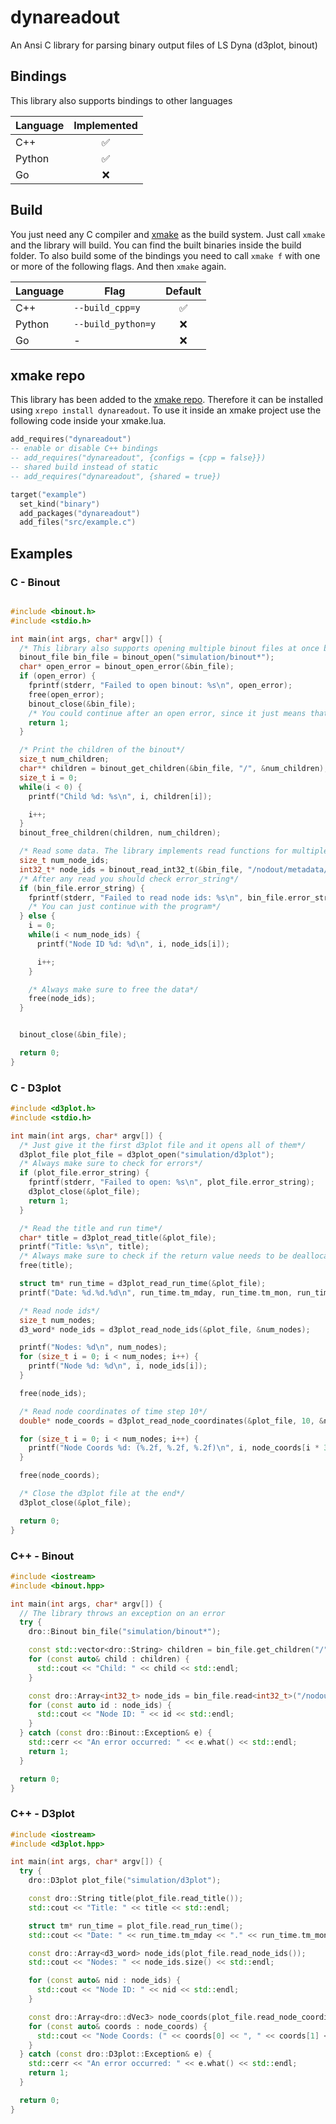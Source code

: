 # dynareadout

An Ansi C library for parsing binary output files of LS Dyna (d3plot, binout)

## Bindings

This library also supports bindings to other languages

| Language | Implemented |
| -------- | :---------: |
| C++      |      ✅      |
| Python   |      ✅      |
| Go       |      ❌      |

## Build

You just need any C compiler and [xmake](https://xmake.io) as the build system. Just call `xmake` and the library will build. You can find the built binaries inside the build folder. To also build some of the bindings you need to call `xmake f` with one or more of the following flags. And then `xmake` again.

| Language | Flag               | Default |
| -------- | ------------------ | :-----: |
| C++      | `--build_cpp=y`    |    ✅    |
| Python   | `--build_python=y` |    ❌    |
| Go       | -                  |    ❌    |

## xmake repo

This library has been added to the [xmake repo](https://github.com/xmake-io/xmake-repo). Therefore it can be installed using `xrepo install dynareadout`. To use it inside an xmake project use the following code inside your xmake.lua.

```lua
add_requires("dynareadout")
-- enable or disable C++ bindings
-- add_requires("dynareadout", {configs = {cpp = false}})
-- shared build instead of static
-- add_requires("dynareadout", {shared = true})

target("example")
  set_kind("binary")
  add_packages("dynareadout")
  add_files("src/example.c")
```

## Examples

### C - Binout

```c

#include <binout.h>
#include <stdio.h>

int main(int args, char* argv[]) {
  /* This library also supports opening multiple binout files at once by globing them*/
  binout_file bin_file = binout_open("simulation/binout*");
  char* open_error = binout_open_error(&bin_file);
  if (open_error) {
    fprintf(stderr, "Failed to open binout: %s\n", open_error);
    free(open_error);
    binout_close(&bin_file);
    /* You could continue after an open error, since it just means that one file failed to open, but in this example we quit*/
    return 1;
  }

  /* Print the children of the binout*/
  size_t num_children;
  char** children = binout_get_children(&bin_file, "/", &num_children);
  size_t i = 0;
  while(i < 0) {
    printf("Child %d: %s\n", i, children[i]);

    i++;
  }
  binout_free_children(children, num_children);

  /* Read some data. The library implements read functions for multiple types*/
  size_t num_node_ids;
  int32_t* node_ids = binout_read_int32_t(&bin_file, "/nodout/metadata/ids", &num_node_ids);
  /* After any read you should check error_string*/
  if (bin_file.error_string) {
    fprintf(stderr, "Failed to read node ids: %s\n", bin_file.error_string);
    /* You can just continue with the program*/
  } else {
    i = 0;
    while(i < num_node_ids) {
      printf("Node ID %d: %d\n", i, node_ids[i]);

      i++;
    }

    /* Always make sure to free the data*/
    free(node_ids);
  }


  binout_close(&bin_file);

  return 0;
}
```

### C - D3plot

```c
#include <d3plot.h>
#include <stdio.h>

int main(int args, char* argv[]) {
  /* Just give it the first d3plot file and it opens all of them*/
  d3plot_file plot_file = d3plot_open("simulation/d3plot");
  /* Always make sure to check for errors*/
  if (plot_file.error_string) {
    fprintf(stderr, "Failed to open: %s\n", plot_file.error_string);
    d3plot_close(&plot_file);
    return 1;
  }

  /* Read the title and run time*/
  char* title = d3plot_read_title(&plot_file);
  printf("Title: %s\n", title);
  /* Always make sure to check if the return value needs to be deallocated*/
  free(title);

  struct tm* run_time = d3plot_read_run_time(&plot_file);
  printf("Date: %d.%d.%d\n", run_time.tm_mday, run_time.tm_mon, run_time.tm_year);

  /* Read node ids*/
  size_t num_nodes;
  d3_word* node_ids = d3plot_read_node_ids(&plot_file, &num_nodes);

  printf("Nodes: %d\n", num_nodes);
  for (size_t i = 0; i < num_nodes; i++) {
    printf("Node %d: %d\n", i, node_ids[i]);
  }

  free(node_ids);

  /* Read node coordinates of time step 10*/
  double* node_coords = d3plot_read_node_coordinates(&plot_file, 10, &num_nodes);

  for (size_t i = 0; i < num_nodes; i++) {
    printf("Node Coords %d: (%.2f, %.2f, %.2f)\n", i, node_coords[i * 3 + 0], node_coords[i * 3 + 1], node_coords[i * 3 + 2]);
  }

  free(node_coords);

  /* Close the d3plot file at the end*/
  d3plot_close(&plot_file);

  return 0;
}

```

### C++ - Binout

```C++
#include <iostream>
#include <binout.hpp>

int main(int args, char* argv[]) {
  // The library throws an exception on an error
  try {
    dro::Binout bin_file("simulation/binout*");

    const std::vector<dro::String> children = bin_file.get_children("/");
    for (const auto& child : children) {
      std::cout << "Child: " << child << std::endl;
    }

    const dro::Array<int32_t> node_ids = bin_file.read<int32_t>("/nodout/metadata/ids");
    for (const auto id : node_ids) {
      std::cout << "Node ID: " << id << std::endl;
    }
  } catch (const dro::Binout::Exception& e) {
    std::cerr << "An error occurred: " << e.what() << std::endl;
    return 1;
  }

  return 0;
}

```

### C++ - D3plot

```C++
#include <iostream>
#include <d3plot.hpp>

int main(int args, char* argv[]) {
  try {
    dro::D3plot plot_file("simulation/d3plot");

    const dro::String title(plot_file.read_title());
    std::cout << "Title: " << title << std::endl;

    struct tm* run_time = plot_file.read_run_time();
    std::cout << "Date: " << run_time.tm_mday << "." << run_time.tm_mon << "." << run_time.tm_year << std::endl;

    const dro::Array<d3_word> node_ids(plot_file.read_node_ids());
    std::cout << "Nodes: " << node_ids.size() << std::endl;

    for (const auto& nid : node_ids) {
      std::cout << "Node ID: " << nid << std::endl;
    }

    const dro::Array<dro::dVec3> node_coords(plot_file.read_node_coordinates(10));
    for (const auto& coords : node_coords) {
      std::cout << "Node Coords: (" << coords[0] << ", " << coords[1] << ", " << coords[2] << ")" << std::endl;
    }
  } catch (const dro::D3plot::Exception& e) {
    std::cerr << "An error occurred: " << e.what() << std::endl;
    return 1;
  }

  return 0;
}

```